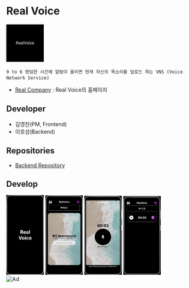 # Real Voice

<img src="./src/assets/logo.png" alt="Logo" width="100" />


```
9 to 6 랜덤한 시간에 알람이 울리면 현재 자신의 목소리를 업로드 하는 VNS (Voice Network Service)
```
- [Real Company](https://www.notion.so/real-company/Real-Voice-15ed659f94334472a410203a650e1449) : Real Voice의 홈페이지

## Developer
- 김영찬(PM, Frontend)
- 이호성(Backend)

## Repositories
- [Backend Repository](https://github.com/kangwhon/RealVoice)

## Develop
<div style="display: flex: flex-direction: row;">
  <img src="./img/RealVoice_Main_Logo.png" alt="Logo" width="100">
  <img src="./img/First_Page.png" alt="First page" width="100">
  <img src="./img/Upload_Voice.png" alt="Upload Voice" width="100">
  <img src="./img/Uploaded_Voice.png" alt="Uploaded Voice" width="100">
</div>
<img src="./src/assets//Advertise.png" alt="Ad" width="400" >
